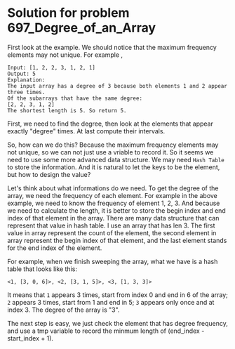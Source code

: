 # Solution for problem 697_Degree_of_an_Array

First look at the example. We should notice that the maximum frequency elements may not unique. For example ,

```
Input: [1, 2, 2, 3, 1, 2, 1]
Output: 5
Explanation: 
The input array has a degree of 3 because both elements 1 and 2 appear three times.
Of the subarrays that have the same degree:
[2, 2, 3, 1, 2]
The shortest length is 5. So return 5.
```

First, we need to find the degree, then look at the elements that appear exactly "degree" times. At last compute their intervals. 

So, how can we do this? Because the maximum frequency elements may not unique, so we can not just use a vriable to record it. So it seems we need to use some more advanced data structure. We may need `Hash Table` to store the information. And it is natural to let the keys to be the element, but how to design the value?

Let's think about what informations do we need. To get the degree of the array, we need the frequency of each element. For example in the above example, we need to know the frequency of element 1, 2, 3. And because we need to calculate the length, it is better to store the begin index and end index of that element in the array. There are many data structure that can represent that value in hash table. I use an array that has len 3. The first value in array represent the count of the element, the second element in array represent the begin index of that element, and the last element stands for the end index of the element.

For example, when we finish sweeping the array, what we have is a hash table that looks like this:

`<1, [3, 0, 6]>, <2, [3, 1, 5]>, <3, [1, 3, 3]>`

It means that `1` appears 3 times, start from index 0 and end in 6 of the array; `2` appears 3 times, start from 1 and end in 5; `3` appears only once and at index 3. The degree of the array is "3".

The next step is easy, we just check the element that has degree frequency, and use a tmp variable to record the minmum length of (end_index - start_index + 1).
